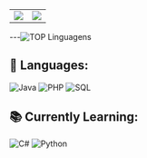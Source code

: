 <div align="center">

<!-- Linguagens mais usadas + GitHub Stats lado a lado -->
<table>
  <tr>
    <td>
      <img src="https://github-readme-stats.vercel.app/api/top-langs/?username=IsabelaSevalho&layout=compact&theme=radical" />
    </td>
    <td>
      <img src="https://github-readme-stats.vercel.app/api?username=IsabelaSevalho&show_icons=true&theme=radical" />
    </td>
  </tr>
</table>

</div>

---![TOP Linguagens](https://github-readme-stats.vercel.app/api/top-langs/?username=IsabelaSevalho&layout=compact&theme=dracula)


## 🚀 Languages:

![Java](https://img.shields.io/badge/Java-007396?style=flat-square&logo=java&logoColor=white)
![PHP](https://img.shields.io/badge/PHP-777BB4?style=flat-square&logo=php&logoColor=white)
![SQL](https://img.shields.io/badge/SQL-003B57?style=flat-square&logo=mysql&logoColor=white)

## 📚 Currently Learning:

![C#](https://img.shields.io/badge/C%23-239120?style=flat-square&logo=c-sharp&logoColor=white)
![Python](https://img.shields.io/badge/Python-3776AB?style=flat-square&logo=python&logoColor=white)

